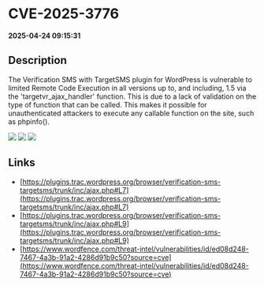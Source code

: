 # CVE-2025-3776

**2025-04-24 09:15:31**

## Description
The Verification SMS with TargetSMS plugin for WordPress is vulnerable to limited Remote Code Execution in all versions up to, and including, 1.5 via the 'targetvr_ajax_handler' function. This is due to a lack of validation on the type of function that can be called. This makes it possible for unauthenticated attackers to execute any callable function on the site, such as phpinfo().

![](https://img.shields.io/static/v1?label=Score&message=8.3&color=red)
![](https://img.shields.io/static/v1?label=Severity&message=HIGH&color=red)
![](https://img.shields.io/static/v1?label=CWE&message=RCE&color=green)

## Links
- [https://plugins.trac.wordpress.org/browser/verification-sms-targetsms/trunk/inc/ajax.php#L7](https://plugins.trac.wordpress.org/browser/verification-sms-targetsms/trunk/inc/ajax.php#L7)
- [https://plugins.trac.wordpress.org/browser/verification-sms-targetsms/trunk/inc/ajax.php#L9](https://plugins.trac.wordpress.org/browser/verification-sms-targetsms/trunk/inc/ajax.php#L9)
- [https://www.wordfence.com/threat-intel/vulnerabilities/id/ed08d248-7467-4a3b-91a2-4286d91b9c50?source=cve](https://www.wordfence.com/threat-intel/vulnerabilities/id/ed08d248-7467-4a3b-91a2-4286d91b9c50?source=cve)
